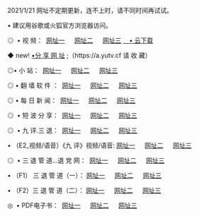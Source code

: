 <p>2021/1/21 网址不定期更新，连不上时，请不同时间再试试。
<p>• 建议用谷歌或火狐官方浏览器访问。
<p>◎  • 视 频： 
<a href="http://hfr.guitarhaven.com/" target="_blank">网址一</a> 　 
<a href="http://hry.guitarhaven.com/" target="_blank">网址二</a> 　 
<a href="http://hry.guitarhaven.com/b.html" target="_blank">网址三</a>
<a href="https://yadi.sk/d/d0sUeAOpal3njw" target="_blank">　• 云下载 </a></p>
<p>◆ new! <a href="http://hpd.guitarhaven.com/a.html">•分 享 网 址</a> ;（https://a.yutv.cf 请 收 藏） </p>

<p>◎•  小 站：  
<a href="http://hfr.guitarhaven.com/f.html" target="_blank">网址一</a> 　 
<a href="http://hry.guitarhaven.com/h.html" target="_blank">网址二</a> 　 
<a href="http://hry.guitarhaven.com/k/" target="_blank">网址三</a></p><p>

<p>◎  • 翻 墙 软 件 ：  
<a href="http://hfr.guitarhaven.com/ff/" target="_blank">网址一</a> 　 
<a href="http://hry.guitarhaven.com/s/read/a1_nd.html" target="_blank">网址二</a> 　 
<a href="http://hry.guitarhaven.com/ff/index.html" target="_blank">网址三</a></p>
<p>◎  • 每 日 新 闻：  
<a href="http://hfr.guitarhaven.com/day/" target="_blank">网址一</a> 　 
<a href="http://hry.guitarhaven.com/day/" target="_blank">网址二</a> 　 
<a href="http://hry.guitarhaven.com/day/index.html" target="_blank">网址三</a></p>
<p>◎   • 短 波 分 享：  
<a href="http://hfr.guitarhaven.com/h/" target="_blank">网址一</a> 　 
<a href="http://hry.guitarhaven.com/h/" target="_blank">网址二</a> 　 
<a href="http://hry.guitarhaven.com/h/index.html" target="_blank">网址三</a></p>
<p>◎   • 九 评.三 退：  
<a href="http://hfr.guitarhaven.com/t/" target="_blank">网址一</a> 　 
<a href="http://hry.guitarhaven.com/v2/index.html" target="_blank">网址二</a> 　 
<a href="http://hry.guitarhaven.com/tt/index.html" target="_blank">网址三</a> 　</p>
<p>  • （E2_视频/语音）《九 评》视频/语音: 
<a href="http://hry.guitarhaven.com/7738.html" target="_blank">网址一</a> 　 
<a href="http://hry.guitarhaven.com/7614.html" target="_blank">网址二</a> 　 
<a href="http://hry.guitarhaven.com/7633.html" target="_blank">网址三</a></p>
<p>◎   • 三 退 管 道...退 党 网：  
<a href="http://hfr.guitarhaven.com/go/td1.html" target="_blank">网址一</a> 　 
<a href="http://hry.guitarhaven.com/go/td2.html" target="_blank">网址二</a> 　 
<a href="http://hry.guitarhaven.com/go/td3.html" target="_blank">网址三</a></p>
<p>  • （F1） 三 退 管 道（一）： 
<a href="http://hfr.guitarhaven.com/dd/" target="_blank">网址一</a> 　 
<a href="http://hry.guitarhaven.com/s/read/a1_tdx.html" target="_blank">网址二</a> 　 
<a href="http://hry.guitarhaven.com/dd/" target="_blank">网址三</a></p>
<p>  • （F2）三 退 管 道（二）： 
<a href="http://hry.guitarhaven.com/d/" target="_blank">网址一</a> 　 
<a href="http://hfr.guitarhaven.com/d/index.html" target="_blank">网址二</a> 　 
<a href="http://hry.guitarhaven.com/d/" target="_blank">网址三</a></p>
<p>◎   • PDF电子书：  
<a href="http://hfr.guitarhaven.com/p/" target="_blank">网址一</a> 　 
<a href="http://hry.guitarhaven.com/p/index.html" target="_blank">网址二</a> 　 
<a href="http://hry.guitarhaven.com/p/" target="_blank">网址三</a></p>
